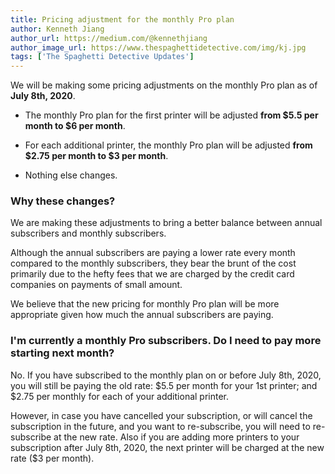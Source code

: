 ```yaml
---
title: Pricing adjustment for the monthly Pro plan
author: Kenneth Jiang
author_url: https://medium.com/@kennethjiang
author_image_url: https://www.thespaghettidetective.com/img/kj.jpg
tags: ['The Spaghetti Detective Updates']
---
```


We will be making some pricing adjustments on the monthly Pro plan as of **July 8th, 2020**.

* The monthly Pro plan for the first printer will be adjusted **from $5.5 per month to $6 per month**.

* For each additional printer, the monthly Pro plan will be adjusted **from $2.75 per month to $3 per month**.

* Nothing else changes. 

### Why these changes?

<!-- truncate -->

We are making these adjustments to bring a better balance between annual subscribers and monthly subscribers.

Although the annual subscribers are paying a lower rate every month compared to the monthly subscribers, they bear the brunt of the cost primarily due to the hefty fees that we are charged by the credit card companies on payments of small amount.

We believe that the new pricing for monthly Pro plan will be more appropriate given how much the annual subscribers are paying.

### I'm currently a monthly Pro subscribers. Do I need to pay more starting next month?

No. If you have subscribed to the monthly plan on or before July 8th, 2020, you will still be paying the old rate: $5.5 per month for your 1st printer; and $2.75 per monthly for each of your additional printer.

However, in case you have cancelled your subscription, or will cancel the subscription in the future, and you want to re-subscribe, you will need to re-subscribe at the new rate. Also if you are adding more printers to your subscription after July 8th, 2020, the next printer will be charged at the new rate ($3 per month).


